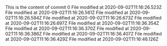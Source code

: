 This is the content of commit 0
File modified at 2020-09-02T11:16:26.523Z
File modified at 2020-09-02T11:16:26.561Z
File modified at 2020-09-02T11:16:26.584Z
File modified at 2020-09-02T11:16:26.673Z
File modified at 2020-09-02T11:16:26.697Z
File modified at 2020-09-02T11:16:36.354Z
File modified at 2020-09-02T11:16:36.370Z
File modified at 2020-09-02T11:16:36.386Z
File modified at 2020-09-02T11:16:36.407Z
File modified at 2020-09-02T11:16:36.429Z
File modified at 2020-09-02T11:16:46.126Z